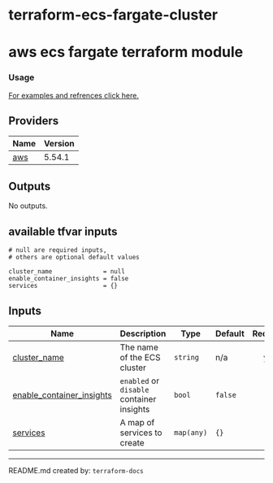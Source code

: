 # terraform-ecs-fargate-cluster
<!-- BEGIN_TF_DOCS -->
# aws ecs fargate terraform module

### Usage

[For examples and refrences click here.](https://github.com/Rishang/terraform-aws-fargate/tree/main/examples)




## Providers

| Name | Version |
|------|---------|
| <a name="provider_aws"></a> [aws](#provider\_aws) | 5.54.1 |

## Outputs

No outputs.

## available tfvar inputs

```hcl
# null are required inputs, 
# others are optional default values

cluster_name              = null
enable_container_insights = false
services                  = {}
```

## Inputs

| Name | Description | Type | Default | Required |
|------|-------------|------|---------|:--------:|
| <a name="input_cluster_name"></a> [cluster\_name](#input\_cluster\_name) | The name of the ECS cluster | `string` | n/a | yes |
| <a name="input_enable_container_insights"></a> [enable\_container\_insights](#input\_enable\_container\_insights) | `enabled` or `disable` container insights | `bool` | `false` | no |
| <a name="input_services"></a> [services](#input\_services) | A map of services to create | `map(any)` | `{}` | no |

---
README.md created by: `terraform-docs`
<!-- END_TF_DOCS -->